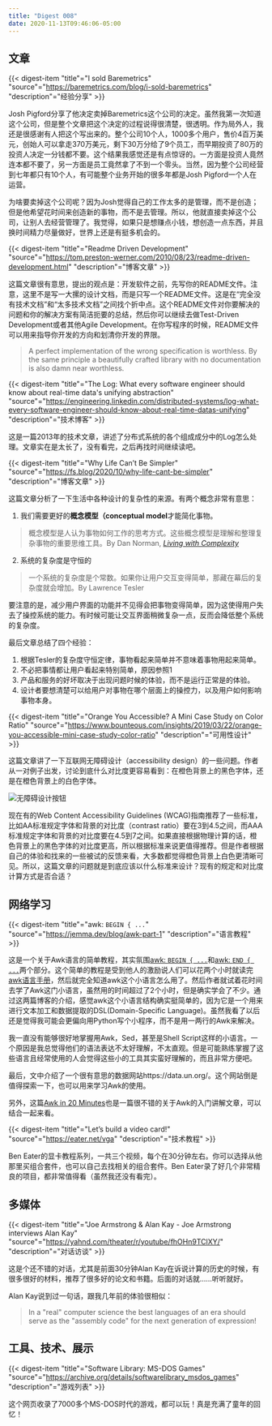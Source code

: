 ```yaml
---
title: "Digest 008"
date: 2020-11-13T09:46:06-05:00
---
```


## 文章

{{< digest-item "title"="I sold Baremetrics" "source"="https://baremetrics.com/blog/i-sold-baremetrics" "description"="经验分享" >}}

Josh Pigford分享了他决定卖掉Baremetrics这个公司的决定。虽然我第一次知道这个公司，但是整个文章把这个决定的过程说得很清楚，很透明。作为局外人，我还是很感谢有人把这个写出来的。整个公司10个人，1000多个用户，售价4百万美元，创始人可以拿走370万美元，剩下30万分给了9个员工，而早期投资了80万的投资人决定一分钱都不要。这个结果我感觉还是有点惊讶的。一方面是投资人竟然连本都不要了，另一方面是员工竟然拿了不到一个零头。当然，因为整个公司经营到七年都只有10个人，有可能整个业务开始的很多年都是Josh Pigford一个人在运营。

为啥要卖掉这个公司呢？因为Josh觉得自己的工作太多的是管理，而不是创造；但是他希望花时间来创造新的事物，而不是去管理。所以，他就直接卖掉这个公司，让别人去经营管理了。我觉得，如果只是想赚点小钱，想创造一点东西，并且换时间精力尽量做好，世界上还是有挺多机会的。

{{< digest-item "title"="Readme Driven Development" "source"="https://tom.preston-werner.com/2010/08/23/readme-driven-development.html" "description"="博客文章" >}}

这篇文章很有意思，提出的观点是：开发软件之前，先写你的README文件。注意，这里不是写一大摞的设计文档，而是只写一个README文件。这是在“完全没有技术文档”和“太多技术文档”之间找个折中点。这个README文件对你要解决的问题和你的解决方案有简洁扼要的总结，然后你可以继续去做Test-Driven Development或者其他Agile Development。在你写程序的时候，README文件可以用来指导你开发的方向和划清你开发的界限。

> A perfect implementation of the wrong specification is worthless. By the same principle a beautifully crafted library with no documentation is also damn near worthless.

{{< digest-item "title"="The Log: What every software engineer should know about real-time data's unifying abstraction" "source"="https://engineering.linkedin.com/distributed-systems/log-what-every-software-engineer-should-know-about-real-time-datas-unifying" "description"="技术博客" >}}

这是一篇2013年的技术文章，讲述了分布式系统的各个组成成分中的Log怎么处理。文章实在是太长了，没有看完，之后再找时间继续读吧。

{{< digest-item "title"="Why Life Can’t Be Simpler" "source"="https://fs.blog/2020/10/why-life-cant-be-simpler" "description"="博客文章" >}}

这篇文章分析了一下生活中各种设计的复杂性的来源。有两个概念非常有意思：

1. 我们需要更好的**概念模型（conceptual model**才能简化事物。
  > 概念模型是人认为事物如何工作的思考方式。这些概念模型是理解和整理复杂事物的重要思维工具。By Dan Norman, [*Living with Complexity*](https://www.amazon.com/gp/product/0262528940)
2. 系统的复杂度是守恒的
  > 一个系统的复杂度是个常数。如果你让用户交互变得简单，那藏在幕后的复杂度就会增加。By Lawrence Tesler

要注意的是，减少用户界面的功能并不见得会把事物变得简单，因为这使得用户失去了操控系统的能力。有时候可能让交互界面稍微复杂一点，反而会降低整个系统的复杂度。

最后文章总结了四个经验：
1. 根据Tesler的复杂度守恒定律，事物看起来简单并不意味着事物用起来简单。
2. 不必把事情都让用户看起来特别简单，原因参照1
3. 产品和服务的好坏取决于出现问题时候的体验，而不是运行正常是的体验。
4. 设计者要想清楚可以给用户对事物在哪个层面上的操控力，以及用户如何影响事物本身。

{{< digest-item "title"="Orange You Accessible? A Mini Case Study on Color Ratio" "source"="https://www.bounteous.com/insights/2019/03/22/orange-you-accessible-mini-case-study-color-ratio" "description"="可用性设计" >}}

这篇文章讲了一下互联网无障碍设计（accessibility design）的一些问题。作者从一对例子出发，讨论到底什么对比度更容易看到：在橙色背景上的黑色字体，还是在橙色背景上的白色字体。

![无障碍设计按钮](/images/accessible_button.png)

现在有的Web Content Accessibility Guidelines (WCAG)指南推荐了一些标准，比如AA标准规定字体和背景的对比度（contrast ratio）要在3到4.5之间，而AAA标准规定字体和背景的对比度要在4.5到7之间。如果直接根据物理计算的话，橙色背景上的黑色字体的对比度更高，所以根据标准来说更值得推荐。但是作者根据自己的体验和找来的一些被试的反馈来看，大多数都觉得橙色背景上白色更清晰可见。所以，这篇文章的问题就是到底应该以什么标准来设计？现有的规定和对比度计算方式是否合适？

## 网络学习

{{< digest-item "title"="awk: `BEGIN { ...`" "source"="https://jemma.dev/blog/awk-part-1" "description"="语言教程" >}}

这是一个关于Awk语言的简单教程，其实氛围[awk: `BEGIN { ...`](https://jemma.dev/blog/awk-part-1)和[awk: `END { ...`](https://jemma.dev/blog/awk-part-2)两个部分。这个简单的教程是受到他人的激励说人们可以花两个小时就读完[awk语言手册](https://www.gnu.org/software/gawk/manual/gawk.html)，然后就完全知道awk这个小语言怎么用了。然后作者就试着花时间去学了Awk这门小语言，虽然用的时间超过了2个小时，但是确实学会了不少。通过这两篇博客的介绍，感觉awk这个小语言结构确实挺简单的，因为它是一个用来进行文本加工和数据提取的DSL(Domain-Specific Language)。虽然我看了以后还是觉得我可能会更偏向用Python写个小程序，而不是用一两行的Awk来解决。

我一直没有能够很好地掌握用Awk，Sed，甚至是Shell Script这样的小语言。一个原因是我总觉得他们的语法表达不太好理解，不太直观。但是可能熟练掌握了这些语言且经常使用的人会觉得这些小的工具其实蛮好理解的，而且非常方便吧。

最后，文中介绍了一个很有意思的数据网站https://data.un.org/。这个网站倒是值得探索一下，也可以用来学习Awk的使用。

另外，这篇[Awk in 20 Minutes](https://ferd.ca/awk-in-20-minutes.html)也是一篇很不错的关于Awk的入门讲解文章，可以结合一起来看。

{{< digest-item "title"="Let’s build a video card!" "source"="https://eater.net/vga" "description"="技术教程" >}}

Ben Eater的显卡教程系列，一共三个视频，每个在30分钟左右。你可以选择从他那里买组合套件，也可以自己去找相关的组合套件。Ben Eater录了好几个非常精良的项目，都非常值得看（虽然我还没有看完）。

## 多媒体

{{< digest-item "title"="Joe Armstrong & Alan Kay - Joe Armstrong interviews Alan Kay" "source"="https://yahnd.com/theater/r/youtube/fhOHn9TClXY/" "description"="对话访谈" >}}

这是个还不错的对话，尤其是前面30分钟Alan Kay在诉说计算的历史的时候，有很多很好的材料，推荐了很多好的论文和书籍。后面的对话就……听听就好。

Alan Kay说到过一句话，跟我几年前的体验很相似：

> In a "real" computer science the best languages of an era should serve as the "assembly code" for the next generation of expression!


## 工具、技术、展示

{{< digest-item "title"="Software Library: MS-DOS Games" "source"="https://archive.org/details/softwarelibrary_msdos_games" "description"="游戏列表" >}}

这个网页收录了7000多个MS-DOS时代的游戏，都可以玩！真是充满了童年的回忆！


